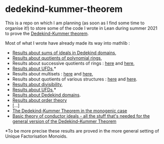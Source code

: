 # dedekind-kummer-theorem

This is a repo on which I am planning (as soon as I find some time to organise it!) to store some of the code I wrote in Lean during summer 2021 to prove the [Dedekind-Kummer theorem](https://kconrad.math.uconn.edu/blurbs/gradnumthy/dedekindf.pdf). 

Most of what I wrote have already made its way into mathlib :
- [Results about sums of ideals in Dedekind domains](https://github.com/leanprover-community/mathlib/pull/9055), 
- [Results about quotients of polynomial rings](https://github.com/leanprover-community/mathlib/pull/9542),
- Results about successive quotients of rings : [here](https://github.com/leanprover-community/mathlib/pull/8668) and [here](https://github.com/leanprover-community/mathlib/pull/9649),
- [Results about UFDs](https://github.com/leanprover-community/mathlib/pull/9108),*
- Results about multisets : [here](https://github.com/leanprover-community/mathlib/pull/9038) and [here](https://github.com/leanprover-community/mathlib/pull/9038),
- Results about quotients of various structures : [here](https://github.com/leanprover-community/mathlib/pull/8640) and [here](https://github.com/leanprover-community/mathlib/pull/8617).
- [Results about divisibility](https://github.com/leanprover-community/mathlib/pull/10941),
- [Results about UFDs](https://github.com/leanprover-community/mathlib/pull/9345),*
- [Results about Dedekind domains](https://github.com/leanprover-community/mathlib/pull/11053).
- [Results about order theory](https://github.com/leanprover-community/mathlib/pull/14872)
- [...]
- [The Dedekind-Kummer Theorem in the monogenic case](https://github.com/leanprover-community/mathlib/pull/15000)
- [Basic theory of conductor ideals - all the stuff that's needed for the general version of the Dedekind-Kummer Theorem](https://github.com/leanprover-community/mathlib/pull/16833)

*To be more precise these results are proved in the more general setting of Unique Factorisation Monoids.
